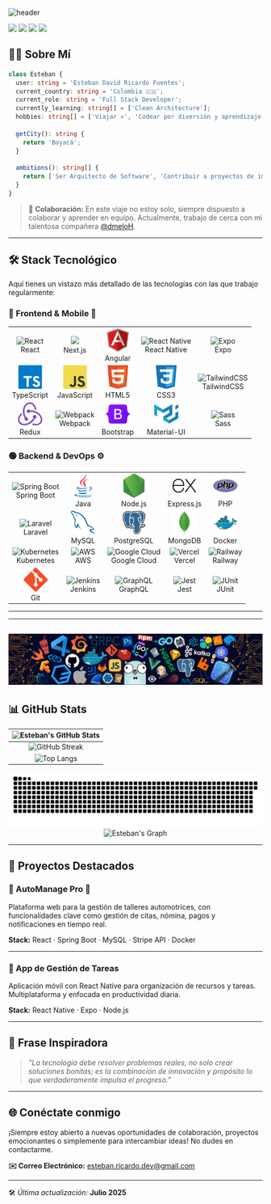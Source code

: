 ![header](https://capsule-render.vercel.app/api?type=waving&color=gradient&customColorList=0,1,3,5,30&height=300&section=header&text=Esteban%20David%20Ricardo%20Fuentes&fontSize=55&fontColor=ffffff&animation=fadeInDown&fontAlign=50&fontAlignY=35&desc=Full%20Stack%20Developer%20%7C%20Software%20Engineering%20Student&descAlign=50&descAlignY=52&descFontSize=20)

<p>
  <a href="https://www.linkedin.com/in/esteban-ricardo-2411b8303/"><img src="https://img.shields.io/badge/LinkedIn-blue?logo=linkedin&style=for-the-badge&logoColor=white" /></a>
  <a href="mailto:esteban.ricardo.dev@gmail.com"><img src="https://img.shields.io/badge/Gmail-red?logo=gmail&style=for-the-badge&logoColor=white" /></a>
  <a href="https://github.com/esteban225"><img src="https://img.shields.io/badge/GitHub-black?logo=github&style=for-the-badge&logoColor=white" /></a>
  <a href="https://my-portfolio-ten-omega-86.vercel.app/"><img src="https://img.shields.io/badge/Portafolio-green?logo=vercel&style=for-the-badge&logoColor=white" /></a>
</p>

## 👨‍💻 Sobre Mí

```ts
class Esteban {
  user: string = 'Esteban David Ricardo Fuentes';
  current_country: string = 'Colombia 🇨🇴';
  current_role: string = 'Full Stack Developer';
  currently_learning: string[] = ['Clean Architecture'];
  hobbies: string[] = ['Viajar ✈️', 'Codear por diversión y aprendizaje 💻', 'Películas Sci-Fi 🎬'];

  getCity(): string {
    return 'Boyacá';
  }

  ambitions(): string[] {
    return ['Ser Arquitecto de Software', 'Contribuir a proyectos de impacto global'];
  }
}
```
> 🤝 **Colaboración:** En este viaje no estoy solo, siempre dispuesto a colaborar y aprender en equipo. Actualmente, trabajo de cerca con mi talentosa compañera [@dmeloH](https://github.com/dmeloH).
---


## 🛠️ Stack Tecnológico

Aquí tienes un vistazo más detallado de las tecnologías con las que trabajo regularmente:

### 🔷 Frontend & Mobile 📱
| | | | | |
|:---:|:---:|:---:|:---:|:---:|
| <img src="https://raw.githubusercontent.com/rahulbanerjee26/githubAboutMeGenerator/main/icons/reactjs.svg" width="48" height="48" alt="React" /><br>React | <img src="https://img.shields.io/badge/Next.js-000000?style=flat-square&logo=next.js&logoColor=white" /><br>Next.js | <img src="https://raw.githubusercontent.com/devicons/devicon/master/icons/angularjs/angularjs-original.svg" width="48" height="48" alt="Angular" /><br>Angular | <img src="https://raw.githubusercontent.com/rahulbanerjee26/githubAboutMeGenerator/main/icons/reactnative.svg" width="48" height="48" alt="React Native" /><br>React Native | <img src="https://cdn.worldvectorlogo.com/logos/expo-1.svg" width="48" height="48" alt="Expo" /><br>Expo |
| <img src="https://raw.githubusercontent.com/devicons/devicon/master/icons/typescript/typescript-original.svg" width="48" height="48" alt="TypeScript" /><br>TypeScript | <img src="https://raw.githubusercontent.com/devicons/devicon/master/icons/javascript/javascript-original.svg" width="48" height="48" alt="JavaScript" /><br>JavaScript | <img src="https://raw.githubusercontent.com/devicons/devicon/master/icons/html5/html5-original.svg" width="48" height="48" alt="HTML5" /><br>HTML5 | <img src="https://raw.githubusercontent.com/devicons/devicon/master/icons/css3/css3-original.svg" width="48" height="48" alt="CSS3" /><br>CSS3 | <img src="https://www.vectorlogo.zone/logos/tailwindcss/tailwindcss-icon.svg" width="48" height="48" alt="TailwindCSS" /><br>TailwindCSS |
| <img src="https://raw.githubusercontent.com/devicons/devicon/master/icons/redux/redux-original.svg" width="48" height="48" alt="Redux" /><br>Redux | <img src="https://www.vectorlogo.zone/logos/webpack/webpack-icon.svg" width="48" height="48" alt="Webpack" /><br>Webpack | <img src="https://raw.githubusercontent.com/devicons/devicon/master/icons/bootstrap/bootstrap-original.svg" width="48" height="48" alt="Bootstrap" /><br>Bootstrap | <img src="https://raw.githubusercontent.com/devicons/devicon/master/icons/materialui/materialui-original.svg" width="48" height="48" alt="Material-UI" /><br>Material-UI | <img src="https://www.vectorlogo.zone/logos/sass-lang/sass-lang-icon.svg" width="48" height="48" alt="Sass" /><br>Sass |


### 🟢 Backend & DevOps ⚙️

| | | | | |
|:---:|:---:|:---:|:---:|:---:|
| <img src="https://www.vectorlogo.zone/logos/springio/springio-icon.svg" width="48" height="48" alt="Spring Boot" /><br>Spring Boot | <img src="https://raw.githubusercontent.com/devicons/devicon/master/icons/java/java-original.svg" width="48" height="48" alt="Java" /><br>Java | <img src="https://raw.githubusercontent.com/devicons/devicon/master/icons/nodejs/nodejs-original.svg" width="48" height="48" alt="Node.js" /><br>Node.js | <img src="https://raw.githubusercontent.com/devicons/devicon/master/icons/express/express-original.svg" width="48" height="48" alt="Express.js" /><br>Express.js | <img src="https://raw.githubusercontent.com/devicons/devicon/master/icons/php/php-original.svg" width="48" height="48" alt="PHP" /><br>PHP |
| <img src="https://www.vectorlogo.zone/logos/laravel/laravel-icon.svg" width="48" height="48" alt="Laravel" /><br>Laravel | <img src="https://raw.githubusercontent.com/devicons/devicon/master/icons/mysql/mysql-original.svg" width="48" height="48" alt="MySQL" /><br>MySQL | <img src="https://raw.githubusercontent.com/devicons/devicon/master/icons/postgresql/postgresql-original.svg" width="48" height="48" alt="PostgreSQL" /><br>PostgreSQL | <img src="https://raw.githubusercontent.com/devicons/devicon/master/icons/mongodb/mongodb-original.svg" width="48" height="48" alt="MongoDB" /><br>MongoDB | <img src="https://raw.githubusercontent.com/devicons/devicon/master/icons/docker/docker-original.svg" width="48" height="48" alt="Docker" /><br>Docker |
| <img src="https://www.vectorlogo.zone/logos/kubernetes/kubernetes-icon.svg" width="48" height="48" alt="Kubernetes" /><br>Kubernetes | <img src="https://img.shields.io/badge/-AWS-232F3E?style=flat-square&logo=amazon-aws&logoColor=white" width="48" height="48" alt="AWS" /><br>AWS | <img src="https://www.vectorlogo.zone/logos/google_cloud/google_cloud-icon.svg" width="48" height="48" alt="Google Cloud" /><br>Google Cloud | <img src="https://www.vectorlogo.zone/logos/vercel/vercel-icon.svg" width="48" height="48" alt="Vercel" /><br>Vercel | <img src="https://img.shields.io/badge/-Railway-0B0D0E?style=flat-square&logo=railway&logoColor=whit" width="48" height="48" alt="Railway" /><br>Railway |
| <img src="https://raw.githubusercontent.com/devicons/devicon/master/icons/git/git-original.svg" width="48" height="48" alt="Git" /><br>Git | <img src="https://www.vectorlogo.zone/logos/jenkins/jenkins-icon.svg" width="48" height="48" alt="Jenkins" /><br>Jenkins | <img src="https://www.vectorlogo.zone/logos/graphql/graphql-icon.svg" width="48" height="48" alt="GraphQL" /><br>GraphQL | <img src="https://www.vectorlogo.zone/logos/jestjs/jestjs-icon.svg" width="48" height="48" alt="Jest" /><br>Jest | <img src="https://www.vectorlogo.zone/logos/junit/junit-icon.svg" width="48" height="48" alt="JUnit" /><br>JUnit |

---
---
![Github Banner](https://github.com/Jaydeep-Yadav/Jaydeep-Yadav/blob/main/banner.png)
---

## 📊 GitHub Stats

<div align="center">

| ![Esteban's GitHub Stats](https://github-readme-stats.vercel.app/api?username=esteban225&show_icons=true&theme=tokyonight&hide_border=true&include_all_commits=true) |
|:--:|
| ![GitHub Streak](https://github-readme-streak-stats.herokuapp.com/?user=esteban225&theme=tokyonight&hide_border=true) |
|![Top Langs](https://github-readme-stats.vercel.app/api/top-langs/?username=esteban225&theme=tokyonight) |
![snake gif](https://github.com/TekyaygilFethi/TekyaygilFethi/blob/output/github-contribution-grid-snake.svg)
![Esteban's Graph](https://github-readme-activity-graph.vercel.app/graph?username=esteban225&custom_title=Esteban's%20GitHub%20Activity%20Graph&bg_color=0d1017&color=e8edf3&line=e8edf3&point=e8edf3&area_color=FFFFFF&title_color=FFFFFF&area=true)


</div>

---

## 🚀 Proyectos Destacados

### 🔧 AutoManage Pro 🚗
Plataforma web para la gestión de talleres automotrices, con funcionalidades clave como gestión de citas, nómina, pagos y notificaciones en tiempo real.

**Stack:** React · Spring Boot · MySQL · Stripe API · Docker

---

### 📱 App de Gestión de Tareas
Aplicación móvil con React Native para organización de recursos y tareas. Multiplataforma y enfocada en productividad diaria.

**Stack:** React Native · Expo · Node.js

---

## 💬 Frase Inspiradora

> *"La tecnología debe resolver problemas reales, no solo crear soluciones bonitas; es la combinación de innovación y propósito lo que verdaderamente impulsa el progreso."*

---

## 🌐 Conéctate conmigo

¡Siempre estoy abierto a nuevas oportunidades de colaboración, proyectos emocionantes o simplemente para intercambiar ideas! No dudes en contactarme.

**✉️ Correo Electrónico:** [esteban.ricardo.dev@gmail.com](mailto:esteban.ricardo.dev@gmail.com)

---

🛠️ *Última actualización:* **Julio 2025**

